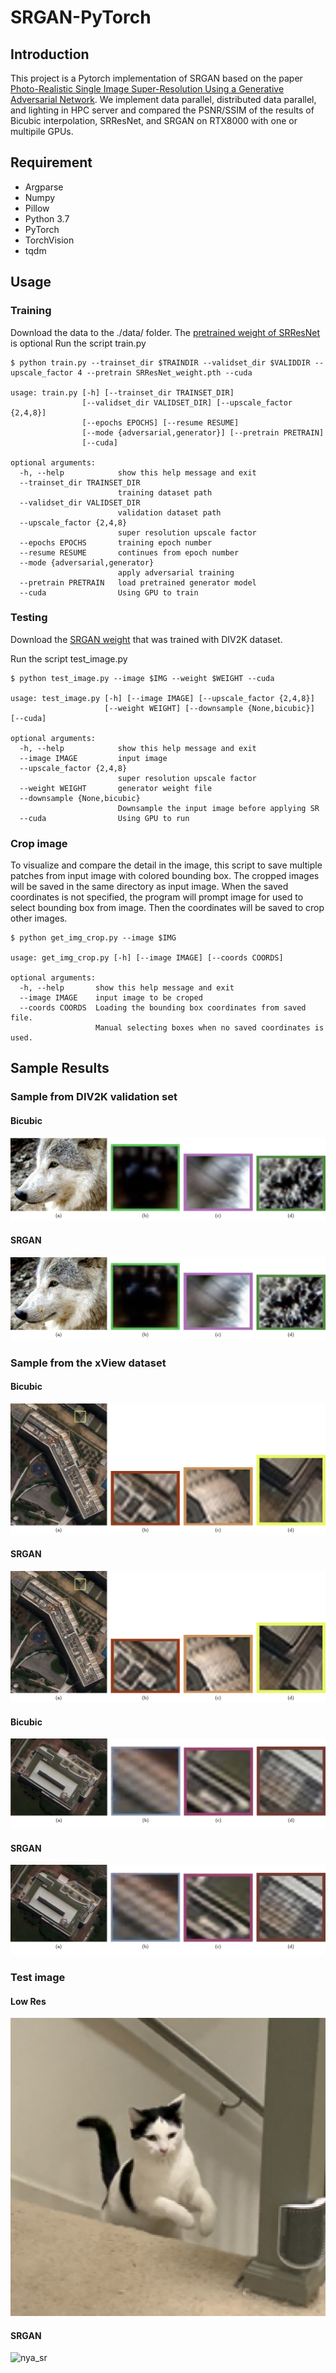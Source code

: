 SRGAN-PyTorch
============================
Introduction
----------------------------
This project is a Pytorch implementation of SRGAN based on the paper [Photo-Realistic Single Image Super-Resolution Using a Generative Adversarial Network](https://arxiv.org/abs/1609.04802). We implement data parallel, distributed data parallel, and lighting in HPC server and compared the PSNR\/SSIM of the results of Bicubic interpolation, SRResNet, and SRGAN on RTX8000 with one or multipile GPUs.

Requirement
----------------------------
* Argparse
* Numpy
* Pillow
* Python 3.7
* PyTorch
* TorchVision
* tqdm


Usage
----------------------------

### Training

Download the data to the ./data/ folder. The [pretrained weight of SRResNet](https://drive.google.com/file/d/126GzYaRBprQYju1g0WGVF_5UvbMIYkh3/view?usp=sharing) is optional
Run the script train.py
```
$ python train.py --trainset_dir $TRAINDIR --validset_dir $VALIDDIR --upscale_factor 4 --pretrain SRResNet_weight.pth --cuda

usage: train.py [-h] [--trainset_dir TRAINSET_DIR]
                [--validset_dir VALIDSET_DIR] [--upscale_factor {2,4,8}]
                [--epochs EPOCHS] [--resume RESUME]
                [--mode {adversarial,generator}] [--pretrain PRETRAIN]
                [--cuda]

optional arguments:
  -h, --help            show this help message and exit
  --trainset_dir TRAINSET_DIR
                        training dataset path
  --validset_dir VALIDSET_DIR
                        validation dataset path
  --upscale_factor {2,4,8}
                        super resolution upscale factor
  --epochs EPOCHS       training epoch number
  --resume RESUME       continues from epoch number
  --mode {adversarial,generator}
                        apply adversarial training
  --pretrain PRETRAIN   load pretrained generator model
  --cuda                Using GPU to train
```

### Testing

Download the [SRGAN weight](https://drive.google.com/file/d/1dsa67sCyM29_Tor124KjP2vVYxO8sXD3/view?usp=sharing) that was trained with DIV2K dataset.

Run the script test_image.py

```
$ python test_image.py --image $IMG --weight $WEIGHT --cuda

usage: test_image.py [-h] [--image IMAGE] [--upscale_factor {2,4,8}]
                     [--weight WEIGHT] [--downsample {None,bicubic}] [--cuda]

optional arguments:
  -h, --help            show this help message and exit
  --image IMAGE         input image
  --upscale_factor {2,4,8}
                        super resolution upscale factor
  --weight WEIGHT       generator weight file
  --downsample {None,bicubic}
                        Downsample the input image before applying SR
  --cuda                Using GPU to run
```

### Crop image

To visualize and compare the detail in the image, this script to save multiple patches from input image with colored bounding box. The cropped images will be saved in the same directory as input image. When the saved coordinates is not specified, the program will prompt image for used to select bounding box from image. Then the coordinates will be saved to crop other images.


```
$ python get_img_crop.py --image $IMG

usage: get_img_crop.py [-h] [--image IMAGE] [--coords COORDS]

optional arguments:
  -h, --help       show this help message and exit
  --image IMAGE    input image to be croped
  --coords COORDS  Loading the bounding box coordinates from saved file.
                   Manual selecting boxes when no saved coordinates is used.
```

Sample Results
----------------------------
### Sample from DIV2K validation set  

#### Bicubic
![sample1_lr](https://github.com/Maggiking/SRGAN-PyTorch/blob/master/images/sample1_lr.png "Bicubic")   

#### SRGAN
![sample1_sr](https://github.com/Maggiking/SRGAN-PyTorch/blob/master/images/sample1_sr.png "SRGAN")   


### Sample from the xView dataset   

#### Bicubic
![sample2_lr](https://github.com/Maggiking/SRGAN-PyTorch/blob/master/images/sample2_lr.png "Bicubic")   

#### SRGAN
![sample2_sr](https://github.com/Maggiking/SRGAN-PyTorch/blob/master/images/sample2_sr.png "SRGAN")    

#### Bicubic
![sample3_lr](https://github.com/Maggiking/SRGAN-PyTorch/blob/master/images/sample3_lr.png "Bicubic")   

#### SRGAN
![sample3_sr](https://github.com/Maggiking/SRGAN-PyTorch/blob/master/images/sample3_sr.png "SRGAN")   


### Test image   

#### Low Res
![nya_lr](https://github.com/Maggiking/SRGAN-PyTorch/blob/master/images/nya_lr.png "Low Resolution")   

#### SRGAN
![nya_sr](https://github.com/Maggiking/SRGAN-PyTorch/blob/master/images/nya_sr.png "SRGAN")   






